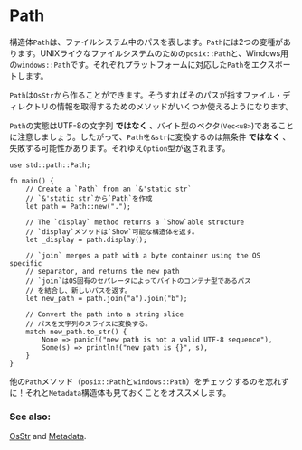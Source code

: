 # Path

<!--
The `Path` struct represents file paths in the underlying filesystem. There are
two flavors of `Path`: `posix::Path`, for UNIX-like systems, and
`windows::Path`, for Windows. The prelude exports the appropriate
platform-specific `Path` variant.
-->
構造体`Path`は、ファイルシステム中のパスを表します。`Path`には2つの変種があります。UNIXライクなファイルシステムのための`posix::Path`と、Windows用の`windows::Path`です。それぞれプラットフォームに対応した`Path`をエクスポートします。

<!--
A `Path` can be created from an `OsStr`, and provides several methods to get
information from the file/directory the path points to.
-->
`Path`は`OsStr`から作ることができます。そうすればそのパスが指すファイル・ディレクトリの情報を取得するためのメソッドがいくつか使えるようになります。

<!--
Note that a `Path` is *not* internally represented as an UTF-8 string, but
instead is stored as a vector of bytes (`Vec<u8>`). Therefore, converting a
`Path` to a `&str` is *not* free and may fail (an `Option` is returned).
-->
`Path`の実態はUTF-8の文字列 **ではなく** 、バイト型のベクタ(`Vec<u8>`)であることに注意しましょう。したがって、`Path`を`&str`に変換するのは無条件 **ではなく** 、失敗する可能性があります。それゆえ`Option`型が返されます。

```rust,editable
use std::path::Path;

fn main() {
    // Create a `Path` from an `&'static str`
    // `&'static str`から`Path`を作成
    let path = Path::new(".");

    // The `display` method returns a `Show`able structure
    // `display`メソッドは`Show`可能な構造体を返す。
    let _display = path.display();

    // `join` merges a path with a byte container using the OS specific
    // separator, and returns the new path
    // `join`はOS固有のセパレータによってバイトのコンテナ型であるパス
    // を結合し、新しいパスを返す。
    let new_path = path.join("a").join("b");

    // Convert the path into a string slice
    // パスを文字列のスライスに変換する。
    match new_path.to_str() {
        None => panic!("new path is not a valid UTF-8 sequence"),
        Some(s) => println!("new path is {}", s),
    }
}

```

<!--
Be sure to check at other `Path` methods (`posix::Path` or `windows::Path`) and
the `Metadata` struct.
-->
他の`Path`メソッド（`posix::Path`と`windows::Path`）をチェックするのを忘れずに！それと`Metadata`構造体も見ておくことをオススメします。

### See also:

[OsStr][1] and [Metadata][2].

[1]: https://doc.rust-lang.org/std/ffi/struct.OsStr.html
[2]: https://doc.rust-lang.org/std/fs/struct.Metadata.html
